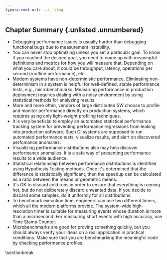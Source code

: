 ```yaml
---
typora-root-url: ..\..\img
---
```


## Chapter Summary {.unlisted .unnumbered}

* Debugging performance issues is usually harder than debugging functional bugs due to measurement instability.
* You can never stop optimizing unless you set a particular goal. To know if you reached the desired goal, you need to come up with meaningful definitions and metrics for how you will measure that. Depending on what you care about, it could be throughput, latency, operations per second (roofline performance), etc. 
* Modern systems have non-deterministic performance. Eliminating non-determinism in a system is helpful for well-defined, stable performance tests, e.g., microbenchmarks. Measuring performance in production deployment requires dealing with a noisy environment by using statistical methods for analyzing results.
* More and more often, vendors of large distributed SW choose to profile and monitor performance directly on production systems, which requires using only light-weight profiling techniques.
* It is very beneficial to employ an automated statistical performance tracking system for preventing performance regressions from leaking into production software. Such CI systems are supposed to run automated performance tests, visualize results, and alert on discovered perfomance anomalies.
* Visualizing performance distributions also may help discover performance anomalies. It is a safe way of presenting performance results to a wide audience.
* Statistical relationship between performance distributions is identified using Hypothesis Testing methods. Once it's determined that the difference is statistically significant, then the speedup can be calculated as a ratio between the means or geometric means.
* It's OK to discard cold runs in order to ensure that everything is running hot, but do not deliberately discard unwanted data. If you decide to discard some samples, do it uniformly for all distributions. 
* To benchmark execution time, engineers can use two different timers, which all the modern platforms provide. The system-wide high-resolution timer is suitable for measuring events whose duration is more than a microsecond. For measuring short events with high accuracy, use Time Stamp Counter.
* Microbenchmarks are good for proving something quickly, but you should always verify your ideas on a real application in practical conditions. Make sure that you are benchmarking the meaningful code by checking performance profiles.

\sectionbreak



